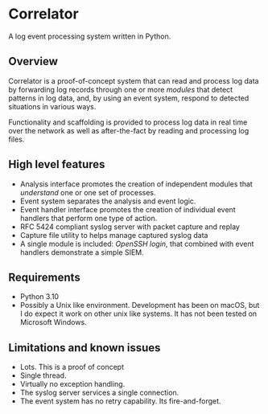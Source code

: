 # Correlator

A log event processing system written in Python.

## Overview

Correlator is a proof-of-concept system that can read and process log data by forwarding log records through one or more
*modules* that detect patterns in log data, and, by using an event system, respond to detected situations in various
ways.

Functionality and scaffolding is provided to process log data in real time over the network as well as after-the-fact
by reading and processing log files. 

## High level features

- Analysis interface promotes the creation of independent modules that *understand* one or one set of processes.
- Event system separates the analysis and event logic.
- Event handler interface promotes the creation of individual event handlers that perform one type of action.
- RFC 5424 compliant syslog server with packet capture and replay
- Capture file utility to helps manage captured syslog data
- A single module is included: *OpenSSH login*, that combined with event handlers demonstrate a simple SIEM.

## Requirements

- Python 3.10
- Possibly a Unix like environment. Development has been on macOS, but I do expect it work on other unix like systems.
It has not been tested on Microsoft Windows.

## Limitations and known issues

- Lots. This is a proof of concept
- Single thread.
- Virtually no exception handling.
- The syslog server services a single connection.
- The event system has no retry capability. Its fire-and-forget.


